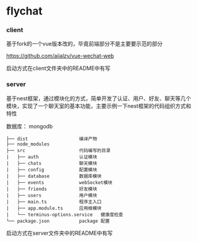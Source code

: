 # flychat

### client 

基于fork的一个vue版本改的，毕竟前端部分不是主要要示范的部分

https://github.com/aiialzy/vue-wechat-web

启动方式在client文件夹中的README中有写

### server

基于nest框架，通过模块化的方式，简单开发了认证、用户、好友、聊天等几个模块，实现了一个聊天室的基本功能，主要示例一下nest框架的代码组织方式和特性

数据库： mongodb

```
├── dist                   编译产物
├── node_modules           
├── src                    代码编写的目录
|   ├── auth               认证模块
|   ├── chats              聊天模块
|   ├── config             配置模块
|   ├── database           数据库模块
|   ├── events             webSocket模块
|   ├── friends            好友模块
|   ├── users              用户模块
|   ├── main.ts            程序主入口   
|   ├── app.module.ts      应用根模块  
|   └── terminus-options.service   健康度检查
└── package.json           package 配置
```

启动方式在server文件夹中的README中有写
